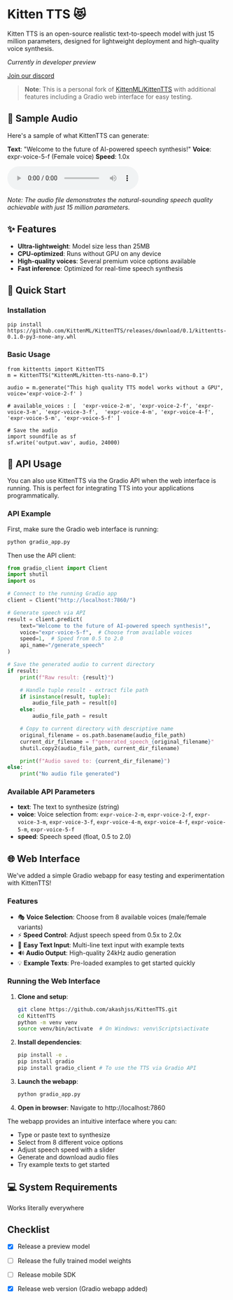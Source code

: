 # Kitten TTS 😻

Kitten TTS is an open-source realistic text-to-speech model with just 15 million parameters, designed for lightweight deployment and high-quality voice synthesis.

*Currently in developer preview*

[Join our discord](https://discord.gg/upcyF5s6)

> **Note**: This is a personal fork of [KittenML/KittenTTS](https://github.com/KittenML/KittenTTS) with additional features including a Gradio web interface for easy testing.

## 🎵 Sample Audio

Here's a sample of what KittenTTS can generate:

**Text**: "Welcome to the future of AI-powered speech synthesis!"
**Voice**: expr-voice-5-f (Female voice)
**Speed**: 1.0x

<audio controls>
  <source src="./generated_speech_tmpa1hq_pip.wav" type="audio/wav">
  🔊 [Download Sample Audio](./generated_speech_tmpa1hq_pip.wav)
</audio>

*Note: The audio file demonstrates the natural-sounding speech quality achievable with just 15 million parameters.*

## ✨ Features

- **Ultra-lightweight**: Model size less than 25MB
- **CPU-optimized**: Runs without GPU on any device
- **High-quality voices**: Several premium voice options available
- **Fast inference**: Optimized for real-time speech synthesis


## 🚀 Quick Start

### Installation

```
pip install https://github.com/KittenML/KittenTTS/releases/download/0.1/kittentts-0.1.0-py3-none-any.whl
```



 ### Basic Usage

```
from kittentts import KittenTTS
m = KittenTTS("KittenML/kitten-tts-nano-0.1")

audio = m.generate("This high quality TTS model works without a GPU", voice='expr-voice-2-f' )

# available_voices : [  'expr-voice-2-m', 'expr-voice-2-f', 'expr-voice-3-m', 'expr-voice-3-f',  'expr-voice-4-m', 'expr-voice-4-f', 'expr-voice-5-m', 'expr-voice-5-f' ]

# Save the audio
import soundfile as sf
sf.write('output.wav', audio, 24000)

```

## 🔌 API Usage

You can also use KittenTTS via the Gradio API when the web interface is running. This is perfect for integrating TTS into your applications programmatically.

### API Example

First, make sure the Gradio web interface is running:
```bash
python gradio_app.py
```

Then use the API client:

```python
from gradio_client import Client
import shutil
import os

# Connect to the running Gradio app
client = Client("http://localhost:7860/")

# Generate speech via API
result = client.predict(
    text="Welcome to the future of AI-powered speech synthesis!",
    voice="expr-voice-5-f",  # Choose from available voices
    speed=1,  # Speed from 0.5 to 2.0
    api_name="/generate_speech"
)

# Save the generated audio to current directory
if result:
    print(f"Raw result: {result}")

    # Handle tuple result - extract file path
    if isinstance(result, tuple):
        audio_file_path = result[0]
    else:
        audio_file_path = result

    # Copy to current directory with descriptive name
    original_filename = os.path.basename(audio_file_path)
    current_dir_filename = f"generated_speech_{original_filename}"
    shutil.copy2(audio_file_path, current_dir_filename)

    print(f"Audio saved to: {current_dir_filename}")
else:
    print("No audio file generated")
```

### Available API Parameters
- **text**: The text to synthesize (string)
- **voice**: Voice selection from: `expr-voice-2-m`, `expr-voice-2-f`, `expr-voice-3-m`, `expr-voice-3-f`, `expr-voice-4-m`, `expr-voice-4-f`, `expr-voice-5-m`, `expr-voice-5-f`
- **speed**: Speech speed (float, 0.5 to 2.0)

## 🌐 Web Interface

We've added a simple Gradio webapp for easy testing and experimentation with KittenTTS!

### Features
- 🎭 **Voice Selection**: Choose from 8 available voices (male/female variants)
- ⚡ **Speed Control**: Adjust speech speed from 0.5x to 2.0x
- 📝 **Easy Text Input**: Multi-line text input with example texts
- 🔊 **Audio Output**: High-quality 24kHz audio generation
- 💡 **Example Texts**: Pre-loaded examples to get started quickly

### Running the Web Interface

1. **Clone and setup**:
   ```bash
   git clone https://github.com/akashjss/KittenTTS.git
   cd KittenTTS
   python -m venv venv
   source venv/bin/activate  # On Windows: venv\Scripts\activate
   ```

2. **Install dependencies**:
   ```bash
   pip install -e .
   pip install gradio
   pip install gradio_client # To use the TTS via Gradio API
   ```

3. **Launch the webapp**:
   ```bash
   python gradio_app.py
   ```

4. **Open in browser**: Navigate to http://localhost:7860

The webapp provides an intuitive interface where you can:
- Type or paste text to synthesize
- Select from 8 different voice options
- Adjust speech speed with a slider
- Generate and download audio files
- Try example texts to get started

## 💻 System Requirements

Works literally everywhere



## Checklist

- [x] Release a preview model
- [ ] Release the fully trained model weights
- [ ] Release mobile SDK
- [x] Release web version (Gradio webapp added)

